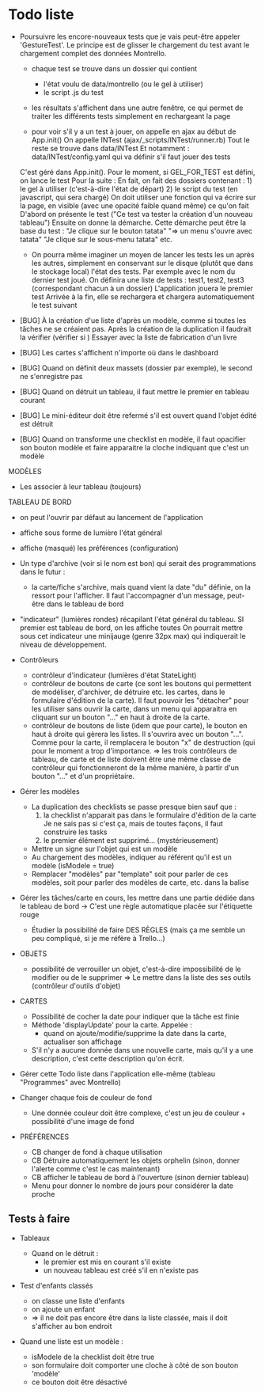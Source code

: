 # Todo liste

* Poursuivre les encore-nouveaux tests que je vais peut-être appeler 'GestureTest'. Le principe est de glisser le chargement du test avant le chargement complet des données Montrello.
  
  - chaque test se trouve dans un dossier qui contient
    - l'état voulu de data/montrello (ou le gel à utiliser)
    - le script .js du test
  - les résultats s'affichent dans une autre fenêtre, ce qui permet de traiter les différents tests simplement en rechargeant la page

  - pour voir s'il y a un test à jouer, on appelle en ajax 
    au début de App.init()
    On appelle INTest (ajax/\_scripts/INTest/runner.rb)
    Tout le reste se trouve dans data/INTest
    Et notamment : data/INTest/config.yaml qui va définir s'il faut jouer des tests

  C'est géré dans App.init(). Pour le moment, si GEL_FOR_TEST est défini, on lance le test 
  Pour la suite :
    En fait, on fait des dossiers contenant :
      1) le gel à utiliser (c'est-à-dire l'état de départ)
      2) le script du test (en javascript, qui sera chargé)
  On doit utiliser une fonction qui va écrire sur la page, en visible (avec une opacité faible quand même) ce qu'on fait
  D'abord on présente le test ("Ce test va tester la création d'un nouveau tableau")
  Ensuite on donne la démarche. Cette démarche peut être la base du test :
    "Je clique sur le bouton tatata"
    "=> un menu s'ouvre avec tatata"
    "Je clique sur le sous-menu tatata"
    etc.

  - On pourra même imaginer un moyen de lancer les tests les un après les autres, simplement en conservant sur le disque (plutôt que dans le stockage local) l'état des tests. Par exemple avec le nom du dernier test joué.
    On définira une liste de tests : test1, test2, test3 (correspondant chacun à un dossier)
    L'application jouera le premier test
    Arrivée à la fin, elle se rechargera et chargera automatiquement le test suivant


* [BUG] À la création d'ue liste d'après un modèle, comme si toutes les tâches ne se créaient pas.
  Après la création de la duplication il faudrait la vérifier (vérifier si )
  Essayer avec la liste de fabrication d'un livre
* [BUG] Les cartes s'affichent n'importe où dans le dashboard
* [BUG] Quand on définit deux massets (dossier par exemple), le second ne s'enregistre pas
* [BUG] Quand on détruit un tableau, il faut mettre le premier en tableau courant
* [BUG] Le mini-éditeur doit être refermé s'il est ouvert quand l'objet édité est détruit
* [BUG] Quand on transforme une checklist en modèle, il faut opacifier son bouton modèle et faire apparaitre la cloche indiquant que c'est un modèle

MODÈLES 
  * Les associer à leur tableau (toujours)

TABLEAU DE BORD
  * on peut l'ouvrir par défaut au lancement de l'application
  * affiche sous forme de lumière l'état général
  * affiche (masqué) les préférences (configuration)

* Un type d'archive (voir si le nom est bon) qui serait des programmations dans le futur :
  - la carte/fiche s'archive, mais quand vient la date "du" définie, on la ressort pour l'afficher.
    Il faut l'accompagner d'un message, peut-être dans le tableau de bord
* "indicateur" (lumières rondes) récapilant l'état général du tableau. SI premier est tableau de bord, on les affiche toutes
  On pourrait mettre sous cet indicateur une minijauge (genre 32px max) qui indiquerait le niveau de développement.

* Contrôleurs
  - contrôleur d'indicateur (lumières d'état StateLight)
  - contrôleur de boutons de carte (ce sont les boutons qui permettent de modéliser, d'archiver, de détruire etc. les cartes, dans le formulaire d'édition de la carte). Il faut pouvoir les "détacher" pour les utiliser sans ouvrir la carte, dans un menu qui apparaitra en cliquant sur un bouton "..." en haut à droite de la carte.
  - contrôleur de boutons de liste (idem que pour carte), le bouton en haut à droite qui gèrera les listes. Il s'ouvrira avec un bouton "...". Comme pour la carte, il remplacera le bouton "x" de destruction (qui pour le moment a trop d'importance.
    => les trois contrôleurs de tableau, de carte et de liste doivent être une même classe de contrôleur qui fonctionneront de la même manière, à partir d'un bouton "..." et d'un propriétaire.

* Gérer les modèles
  * La duplication des checklists se passe presque bien sauf que :
    1. la checklist n'apparait pas dans le formulaire d'édition de la carte
        Je ne sais pas si c'est ça, mais de toutes façons, il faut construire les tasks
    2. le premier élément est supprimé… (mystérieusement)
  * Mettre un signe sur l'objet qui est un modèle
  * Au chargement des modèles, indiquer au référent qu'il est un modèle (isModele = true)
  * Remplacer "modèles" par "template" soit pour parler de ces modèles, soit pour parler
    des modèles de carte, etc. dans la balise <modeles>

* Gérer les tâches/carte en cours, les mettre dans une partie dédiée dans le tableau de bord
  -> C'est une règle automatique placée sur l'étiquette rouge
  * Étudier la possibilité de faire DES RÈGLES (mais ça me semble un peu compliqué, si je me réfère à Trello…)

* OBJETS
  * possibilité de verrouiller un objet, c'est-à-dire impossibilité de le modifier ou de le supprimer
    => Le mettre dans la liste des ses outils (contrôleur d'outils d'objet)

  
* CARTES
  * Possibilité de cocher la date pour indiquer que la tâche est finie
  * Méthode 'displayUpdate' pour la carte. Appelée :
    * quand on ajoute/modifie/supprime la date dans la carte, actualiser son affichage
  * S'il n'y a aucune donnée dans une nouvelle carte, mais qu'il y a une description, c'est cette description qu'on écrit.

* Gérer cette Todo liste dans l'application elle-même (tableau "Programmes" avec Montrello)

* Changer chaque fois de couleur de fond
  * Une donnée couleur doit être complexe, c'est un jeu de couleur + possibilité d'une image de fond

* PRÉFÉRENCES
  * CB changer de fond à chaque utilisation
  * CB Détruire automatiquement les objets orphelin (sinon, donner l'alerte comme c'est le cas maintenant)
  * CB afficher le tableau de bord à l'ouverture (sinon dernier tableau)
  * Menu pour donner le nombre de jours pour considérer la date proche

## Tests à faire

* Tableaux
  * Quand on le détruit :
    * le premier est mis en courant s'il existe
    * un nouveau tableau est créé s'il en n'existe pas

* Test d'enfants classés
  * on classe une liste d'enfants
  * on ajoute un enfant
  * => il ne doit pas encore être dans la liste classée, mais il doit s'afficher au bon endroit

* Quand une liste est un modèle :
  - isModele de la checklist doit être true
  - son formulaire doit comporter une cloche à côté de son bouton 'modèle'
  - ce bouton doit être désactivé
